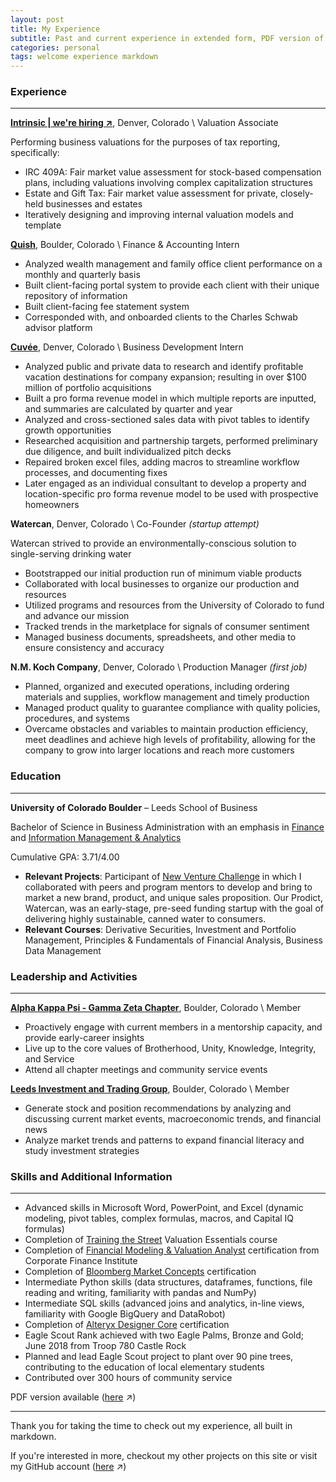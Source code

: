 ```yaml
---
layout: post
title: My Experience
subtitle: Past and current experience in extended form, PDF version of my resume available below
categories: personal
tags: welcome experience markdown
---
```

### Experience
---
[**Intrinsic | we're hiring ↗**], Denver, Colorado \ Valuation Associate

Performing business valuations for the purposes of tax reporting, specifically:
- IRC 409A: Fair market value assessment for stock-based compensation plans, including valuations involving complex capitalization structures
- Estate and Gift Tax: Fair market value assessment for private, closely-held businesses and estates
- Iteratively designing and improving internal valuation models and template 


[**Quish**], Boulder, Colorado \ Finance & Accounting Intern

- Analyzed wealth management and family office client performance on a monthly and quarterly basis
- Built client-facing portal system to provide each client with their unique repository of information
- Built client-facing fee statement system 
- Corresponded with, and onboarded clients to the Charles Schwab advisor platform

[**Cuvée**], Denver, Colorado \ Business Development Intern

- Analyzed public and private data to research and identify profitable vacation destinations for company expansion; resulting in over $100 million of portfolio acquisitions
- Built a pro forma revenue model in which multiple reports are inputted, and summaries are calculated by quarter and year
- Analyzed and cross-sectioned sales data with pivot tables to identify growth opportunities
- Researched acquisition and partnership targets, performed preliminary due diligence, and built individualized pitch decks
- Repaired broken excel files, adding macros to streamline workflow processes, and documenting fixes
- Later engaged as an individual consultant to develop a property and location-specific pro forma revenue model to be used with prospective homeowners

**Watercan**, Denver, Colorado \ Co-Founder *(startup attempt)*

Watercan strived to provide an environmentally-conscious solution to single-serving drinking water
- Bootstrapped our initial production run of minimum viable products
- Collaborated with local businesses to organize our production and resources
- Utilized programs and resources from the University of Colorado to fund and advance our mission
- Tracked trends in the marketplace for signals of consumer sentiment
- Managed business documents, spreadsheets, and other media to ensure consistency and accuracy

**N.M. Koch Company**, Denver, Colorado \ Production Manager *(first job)*

- Planned, organized and executed operations, including ordering materials and supplies, workflow management and timely production 
- Managed product quality to guarantee compliance with quality policies, procedures, and systems 
- Overcame obstacles and variables to maintain production efficiency, meet deadlines and achieve high levels of profitability, allowing for the company to grow into larger locations and reach more customers

### Education
---
**University of Colorado Boulder** – Leeds School of Business

Bachelor of Science in Business Administration with an emphasis in [Finance] and [Information Management & Analytics]

Cumulative GPA: 3.71/4.00

- **Relevant Projects**: Participant of [New Venture Challenge] in which I collaborated with peers and program mentors to develop and bring to market a new brand, product, and unique sales proposition. Our Prodict, Watercan, was an early-stage, pre-seed funding startup with the goal of delivering highly sustainable, canned water to consumers.
- **Relevant Courses**: Derivative Securities, Investment and Portfolio Management, Principles & Fundamentals of Financial Analysis, Business Data Management

### Leadership and Activities
---
[**Alpha Kappa Psi - Gamma Zeta Chapter**], Boulder, Colorado \ Member

- Proactively engage with current members in a mentorship capacity, and provide early-career insights 
- Live up to the core values of Brotherhood, Unity, Knowledge, Integrity, and Service
- Attend all chapter meetings and community service events

[**Leeds Investment and Trading Group**], Boulder, Colorado \ Member

- Generate stock and position recommendations by analyzing and discussing current market events, macroeconomic trends, and financial news
- Analyze market trends and patterns to expand financial literacy and study investment strategies

### Skills and Additional Information
---
- Advanced skills in Microsoft Word, PowerPoint, and Excel (dynamic modeling, pivot tables, complex formulas, macros, and Capital IQ formulas)
- Completion of [Training the Street] Valuation Essentials course
- Completion of [Financial Modeling & Valuation Analyst] certification from Corporate Finance Institute
- Completion of [Bloomberg Market Concepts] certification
- Intermediate Python skills (data structures, dataframes, functions, file reading and writing, familiarity with pandas and NumPy)
- Intermediate SQL skills (advanced joins and analytics, in-line views, familiarity with Google BigQuery and DataRobot)
- Completion of [Alteryx Designer Core] certification 
- Eagle Scout Rank achieved with two Eagle Palms, Bronze and Gold; June 2018 from Troop 780 Castle Rock
- Planned and lead Eagle Scout project to plant over 90 pine trees, contributing to the education of local elementary students
- Contributed over 300 hours of community service

PDF version available ([here][PDF] ↗)

---
Thank you for taking the time to check out my experience, all built in markdown.

If you're interested in more, checkout my other projects on this site or visit my GitHub account ([here][github-account] ↗)

[**Intrinsic | we're hiring ↗**]: https://grnh.se/b01076795us
[**Quish**]: https://quishco.com
[**Cuvée**]: https://cuvee.com
[Finance]: https://www.colorado.edu/business/academic-programs/undergraduate-programs/finance
[Information Management & Analytics]: https://www.colorado.edu/business/academic-programs/undergraduate-programs/management-entrepreneurship/information-analytics-track
[New Venture Challenge]: https://www.colorado.edu/nvc/
[**Alpha Kappa Psi - Gamma Zeta Chapter**]: http://www.akpsigz.com/
[**Leeds Investment and Trading Group**]: https://www.litgroupcu.com/
[Training the Street]: https://trainingthestreet.com/
[Financial Modeling & Valuation Analyst]: https://corporatefinanceinstitute.com/certifications/financial-modeling-valuation-analyst-fmva-program/
[Bloomberg Market Concepts]: https://www.bloomberg.com/professional/product/bloomberg-market-concepts/
[Alteryx Designer Core]:https://community.alteryx.com/t5/Certification/bd-p/product-certification
[PDF]: https://lukenelsn.github.io/assets/Luke-Nelson-Resume.pdf
[github-account]: https://github.com/lukenelsn